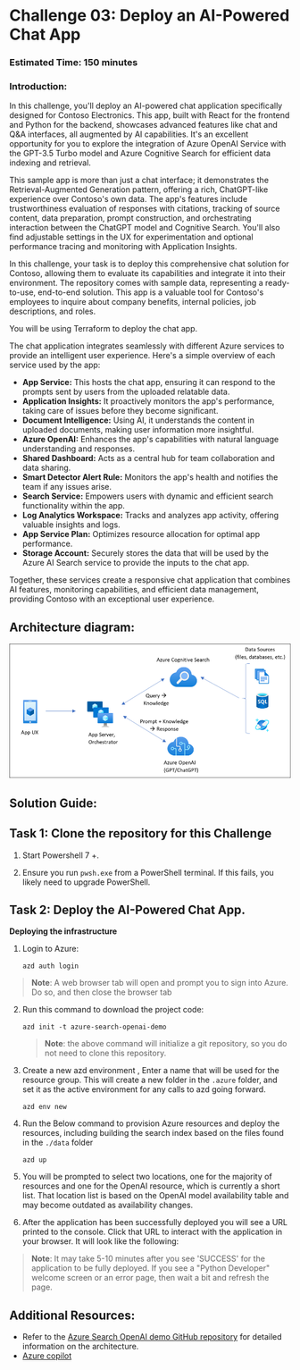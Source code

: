 # Challenge 03:  Deploy an AI-Powered Chat App 

### Estimated Time: 150 minutes

### Introduction:

In this challenge, you'll deploy an AI-powered chat application specifically designed for Contoso Electronics. This app, built with React for the frontend and Python for the backend, showcases advanced features like chat and Q&A interfaces, all augmented by AI capabilities. It's an excellent opportunity for you to explore the integration of Azure OpenAI Service with the GPT-3.5 Turbo model and Azure Cognitive Search for efficient data indexing and retrieval.

This sample app is more than just a chat interface; it demonstrates the Retrieval-Augmented Generation pattern, offering a rich, ChatGPT-like experience over Contoso's own data. The app's features include trustworthiness evaluation of responses with citations, tracking of source content, data preparation, prompt construction, and orchestrating interaction between the ChatGPT model and Cognitive Search. You'll also find adjustable settings in the UX for experimentation and optional performance tracing and monitoring with Application Insights.

In this challenge, your task is to deploy this comprehensive chat solution for Contoso, allowing them to evaluate its capabilities and integrate it into their environment. The repository comes with sample data, representing a ready-to-use, end-to-end solution. This app is a valuable tool for Contoso's employees to inquire about company benefits, internal policies, job descriptions, and roles.

You will be using Terraform to deploy the chat app. 

The chat application integrates seamlessly with different Azure services to provide an intelligent user experience. Here's a simple overview of each service used by the app:

- **App Service:** This hosts the chat app, ensuring it can respond to the prompts sent by users from the uploaded relatable data.
- **Application Insights:** It proactively monitors the app's performance, taking care of issues before they become significant.
- **Document Intelligence:** Using AI, it understands the content in uploaded documents, making user information more insightful.
- **Azure OpenAI:** Enhances the app's capabilities with natural language understanding and responses.
- **Shared Dashboard:** Acts as a central hub for team collaboration and data sharing.
- **Smart Detector Alert Rule:** Monitors the app's health and notifies the team if any issues arise.
- **Search Service:** Empowers users with dynamic and efficient search functionality within the app.
- **Log Analytics Workspace:** Tracks and analyzes app activity, offering valuable insights and logs.
- **App Service Plan:** Optimizes resource allocation for optimal app performance.
- **Storage Account:** Securely stores the data that will be used by the Azure AI Search service to provide the inputs to the chat app.

Together, these services create a responsive chat application that combines AI features, monitoring capabilities, and efficient data management, providing Contoso with an exceptional user experience.


## Architecture diagram:

![](../media/appcomponents.png)

## Solution Guide:

## Task 1: Clone the repository for this Challenge

1. Start Powershell 7 +.
   
2. Ensure you run `pwsh.exe` from a PowerShell terminal. If this fails, you likely need to upgrade PowerShell.

## Task 2: Deploy the  AI-Powered Chat App.

**Deploying the infrastructure**

1. Login to Azure:

   ```
   azd auth login
   ```

  >**Note**: A web browser tab will open and prompt you to sign into Azure. Do so, and then close the browser tab

2. Run this command to download the project code:

   ```
   azd init -t azure-search-openai-demo
   ```
   
   >**Note**: the above command will initialize a git repository, so you do not need to clone this repository.

3. Create a new azd environment , Enter a name that will be used for the resource group. This will create a new folder in the `.azure` folder, and set it as the active environment for any calls to azd going forward.

   ```
   azd env new
   ```

4. Run the Below command to provision Azure resources and deploy the resources, including building the search index based on the files found in the `./data` folder

   ```
   azd up
   ```

5. You will be prompted to select two locations, one for the majority of resources and one for the OpenAI resource, which is currently a short list. That location list is based on the OpenAI model availability table and may become outdated as availability changes.

6. After the application has been successfully deployed you will see a URL printed to the console. Click that URL to interact with the application in your browser. It will look like the following:


>**Note**: It may take 5-10 minutes after you see 'SUCCESS' for the application to be fully deployed. If you see a "Python Developer" welcome screen or an error page, then wait a bit and refresh the page.


## Additional Resources:

-  Refer to the  [Azure Search OpenAI demo GitHub repository](https://github.com/cmendible/azure-search-openai-demo) for detailed information on the architecture.
-  [Azure copilot](https://learn.microsoft.com/en-us/azure/copilot/overview)


